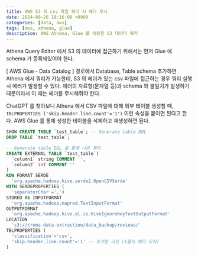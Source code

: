 ```yaml
---
title: AWS S3 의 csv 파일 쿼리 시 헤더 무시
date: 2024-09-26 18:16:00 +0900
categories: [data, aws]
tags: [aws, athena, glue]
description: AWS Athena, Glue 를 이용한 S3 데이터 쿼리
---
```


Athena Query Editor 에서 S3 의 데이터에 접근하기 위해서는 먼저 Glue 에 schema 가 등록돼있어야 한다.

[ AWS Glue - Data Catalog ] 경로에서 Database, Table schema 추가하면 Athena 에서 쿼리가 가능한데, S3 의 헤더가 있는 csv 파일에 접근하는 경우 쿼리 실행 시 에러가 발생할 수 있다. 헤더의 자료형(문자열 등)과 schema 와 불일치가 발생하기 때문이라서 이 때는 헤더를 무시해줘야 한다.

ChatGPT 를 찾아보니 Athena 에서 CSV 파일에 대해 외부 테이블 생성할 때, `TBLPROPERTIES ('skip.header.line.count'='1')` 이런 속성을 붙이면 된다고 한다. AWS Glue 를 통해 생성한 테이블을 삭제하고 재생성하면 된다.


```sql
SHOW CREATE TABLE `test_table`; -- Generate table DDL
DROP TABLE `test_table`;
```


```sql
-- Generate table DDL 을 통해 나온 쿼리
CREATE EXTERNAL TABLE `test_table`(
  `column1` string COMMENT '', 
  `column2` int COMMENT ''
)
ROW FORMAT SERDE 
  'org.apache.hadoop.hive.serde2.OpenCSVSerde' 
WITH SERDEPROPERTIES ( 
  'separatorChar'=',') 
STORED AS INPUTFORMAT 
  'org.apache.hadoop.mapred.TextInputFormat' 
OUTPUTFORMAT 
  'org.apache.hadoop.hive.ql.io.HiveIgnoreKeyTextOutputFormat'
LOCATION
  's3://crema-data-extraction/data_backup/reviews/'
TBLPROPERTIES (
  'classification'='csv',
  'skip.header.line.count'='1' -- 추가한 라인 (1줄의 헤더 무시)
)
```

